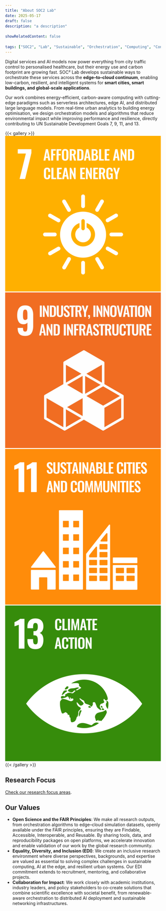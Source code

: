 ```yaml
---
title: "About SOC2 Lab"
date: 2025-05-17
draft: false
description: "a description"

showRelatedContent: false

tags: ["SOC2", "Lab", "Sustainable", "Orchestration", "Computing", "Continuum", "UCD", "University College Dublin", "Research Group"]
---
```


Digital services and AI models now power everything from city traffic control to personalised healthcare, but their energy use and carbon footprint are growing fast. SOC² Lab develops sustainable ways to orchestrate these services across the **edge–to–cloud continuum**, enabling low-carbon, resilient, and intelligent systems for **smart cities, smart buildings, and global-scale applications**.

Our work combines energy-efficient, carbon-aware computing with cutting-edge paradigms such as serverless architectures, edge AI, and distributed large language models. From real-time urban analytics to building energy optimisation, we design orchestration models and algorithms that reduce environmental impact while improving performance and resilience, directly contributing to UN Sustainable Development Goals 7, 9, 11, and 13.

{{< gallery >}}
  <img src="un_goals/E_PRINT_07.jpg" class="grid-w25" />
  <img src="un_goals/E_PRINT_09.jpg" class="grid-w25" />
  <img src="un_goals/E_PRINT_11.jpg" class="grid-w25" />
  <img src="un_goals/E_PRINT_13.jpg" class="grid-w25" />
{{< /gallery >}}

## Research Focus

[Check our research focus areas](/about/research_areas/).

## Our Values

- **Open Science and the FAIR Principles**: We make all research outputs, from orchestration algorithms to edge–cloud simulation datasets, openly available under the FAIR principles, ensuring they are Findable, Accessible, Interoperable, and Reusable. By sharing tools, data, and reproducibility packages on open platforms, we accelerate innovation and enable validation of our work by the global research community.
- **Equality, Diversity, and Inclusion (EDI)**: We create an inclusive research environment where diverse perspectives, backgrounds, and expertise are valued as essential to solving complex challenges in sustainable computing, AI at the edge, and resilient urban systems. Our EDI commitment extends to recruitment, mentoring, and collaborative projects.
- **Collaboration for Impact**: We work closely with academic institutions, industry leaders, and policy stakeholders to co-create solutions that combine scientific excellence with societal benefit, from renewable-aware orchestration to distributed AI deployment and sustainable networking infrastructures.